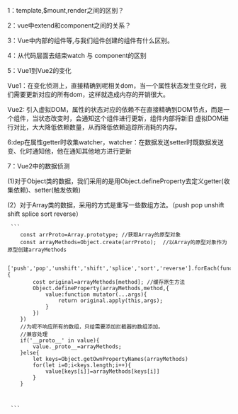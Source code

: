 1：template,$mount,render之间的区别？


2：vue中extend和component之间的关系？


3：Vue中内部的组件<keep-live></keep-live>等,与我们组件创建的组件有什么区别。

4：从代码层面去结束watch 与 component的区别 


5：Vue1到Vue2的变化

Vue1：在变化侦测上，直接精确到呢相关dom，当一个属性状态发生变化时，我们需要更新对应的所有dom，这样就造成内存的开销很大。

Vue2: 引入虚拟DOM，属性的状态对应的依赖不在直接精确到DOM节点，而是一个组件，当状态改变时，会通知这个组件进行更新，组件内部将新旧
虚拟DOM进行对比，大大降低依赖数量，从而降低依赖追踪所消耗的内存。


6:dep在属性getter时收集watcher，watcher：在数据发送setter时既数据发送变、化时通知他，他在通知其他地方进行更新


7：Vue2中的数据侦测
    
(1)对于Object类的数据，我们采用的是用Object.defineProperty去定义getter(收集依赖)、setter(触发依赖)
    
(2）对于Array类的数据，采用的方式是重写一些数组方法。（push pop unshift shift splice sort reverse）

     ```
        const arrProto=Array.prototype; //获取Array的原型对象
        const arrayMethods=Object.create(arrProto);  //以Array的原型对象作为原型创建arrayMethods
        
        ['push','pop','unshift','shift','splice','sort','reverse'].forEach(function(method){
            cost original=arrayMethods[method]; //缓存原生方法
            Object.defineProperty(arrayMethods,method,{
                value:function mutator(...args){
                    return original.apply(this,args);
                }
            })
        })
        //为呢不响应所有的数组，只给需要添加拦截器的数组添加。
        //兼容处理
        if('__proto__' in value){
            value._proto__=arrayMethods;
        }else{
            let keys=Object.getOwnPropertyNames(arrayMethods)
            for(let i=0;i<keys.length;i++){
                value[keys[i]]=arrayMethods[keys[i]]
            }
        }
        
        
     
     ```

